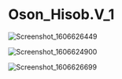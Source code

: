 # Oson_Hisob.V_1
![Screenshot_1606626449](https://user-images.githubusercontent.com/48511954/100533841-b1ec4a00-322a-11eb-9d0a-349ee2bda18c.png)

![Screenshot_1606624900](https://user-images.githubusercontent.com/48511954/100533591-f88c7500-3227-11eb-93f9-52ddb77b26ad.png)

![Screenshot_1606626699](https://user-images.githubusercontent.com/48511954/100533896-5c646d00-322b-11eb-81f3-2b5ed2c5bbfe.png)
